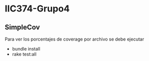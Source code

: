 # IIC374-Grupo4

## SimpleCov

Para ver los porcentajes de coverage por archivo se debe ejecutar 
- bundle install
- rake test:all
